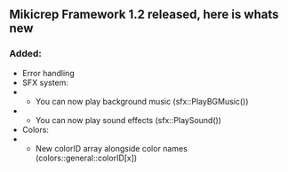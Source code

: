 ## Mikicrep Framework 1.2 released, here is whats new

### Added:
- Error handling
- SFX system:
- - You can now play background music (sfx::PlayBGMusic())
- - You can now play sound effects (sfx::PlaySound())
- Colors:
- - New colorID array alongside color names (colors::general::colorID[x])